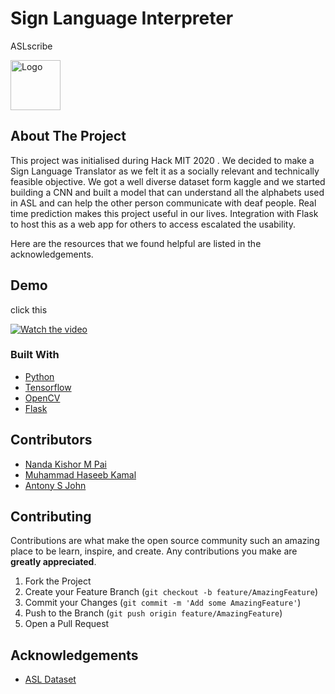 # Sign Language Interpreter

<h> ASLscribe</h>

  <a href="https://github.com/nandakishormpai2001/sign_language_interpreter">
    <img src="https://github.com/nandakishormpai2001/sign_language_interpreter/blob/master/logo/hack.png" alt="Logo" width="80" height="80">
  </a>
</p>

<!-- ABOUT THE PROJECT -->
## About The Project

This project was initialised during Hack MIT 2020 .
We decided to make a Sign Language Translator as we felt it as a socially relevant and technically feasible objective. We got a well diverse dataset form kaggle and we started building a CNN and built a model that can understand all the alphabets used in ASL and can help the other person communicate with deaf people. Real time prediction makes this project useful in our lives. Integration with Flask to host this as a web app for others to access escalated the usability.


Here are the  resources that we found helpful are listed in the acknowledgements.

## Demo
 click this 
 
[![Watch the video](http://img.youtube.com/vi/Tl1U0c9EY70/0.jpg)](https://youtu.be/Tl1U0c9EY70)

### Built With
* [Python](https://www.python.org/)
* [Tensorflow](https://www.tensorflow.org/)
* [OpenCV](https://opencv.org/)
* [Flask](https://flask.palletsprojects.com/en/1.1.x/)







## Contributors 
* [Nanda Kishor M Pai](https://github.com/nandakishormpai2001)
* [Muhammad Haseeb Kamal](https://github.com/CrimsonScythe)
* [Antony S John](https://github.com/AntonySJohn)



<!-- CONTRIBUTING -->
## Contributing

Contributions are what make the open source community such an amazing place to be learn, inspire, and create. Any contributions you make are **greatly appreciated**.

1. Fork the Project
2. Create your Feature Branch (`git checkout -b feature/AmazingFeature`)
3. Commit your Changes (`git commit -m 'Add some AmazingFeature'`)
4. Push to the Branch (`git push origin feature/AmazingFeature`)
5. Open a Pull Request









<!-- ACKNOWLEDGEMENTS -->
## Acknowledgements
* [ASL Dataset](https://www.kaggle.com/grassknoted/asl-alphabet)




